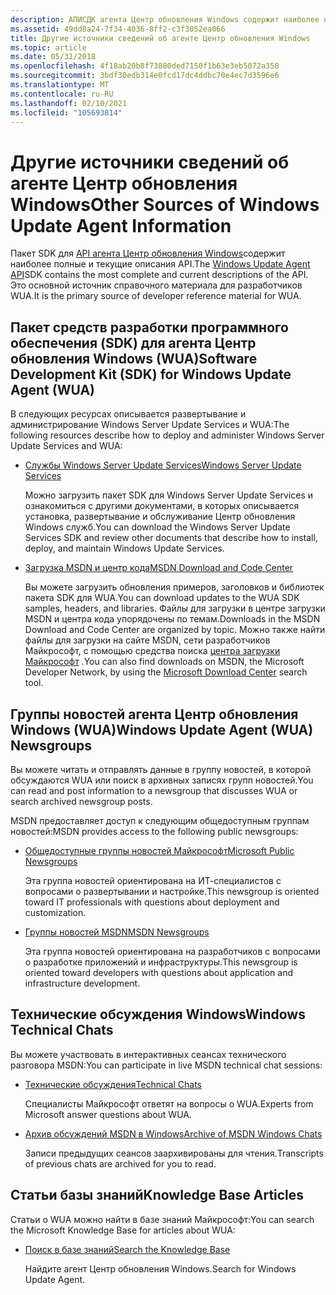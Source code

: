 ```yaml
---
description: АПИСДК агента Центр обновления Windows содержит наиболее полные и текущие описания API. Это основной источник справочного материала для разработчиков WUA.
ms.assetid: 49dd8a24-7f34-4036-8ff2-c3f3052ea066
title: Другие источники сведений об агенте Центр обновления Windows
ms.topic: article
ms.date: 05/31/2018
ms.openlocfilehash: 4f18ab20b8f73880ded7150f1b63e3eb5072a358
ms.sourcegitcommit: 3bdf30edb314e0fcd17dc4ddbc70e4ec7d3596e6
ms.translationtype: MT
ms.contentlocale: ru-RU
ms.lasthandoff: 02/10/2021
ms.locfileid: "105693814"
---
```

# <a name="other-sources-of-windows-update-agent-information"></a><span data-ttu-id="df3a5-104">Другие источники сведений об агенте Центр обновления Windows</span><span class="sxs-lookup"><span data-stu-id="df3a5-104">Other Sources of Windows Update Agent Information</span></span>

<span data-ttu-id="df3a5-105">Пакет SDK для [API агента Центр обновления Windows](portal-client.md)содержит наиболее полные и текущие описания API.</span><span class="sxs-lookup"><span data-stu-id="df3a5-105">The [Windows Update Agent API](portal-client.md)SDK contains the most complete and current descriptions of the API.</span></span> <span data-ttu-id="df3a5-106">Это основной источник справочного материала для разработчиков WUA.</span><span class="sxs-lookup"><span data-stu-id="df3a5-106">It is the primary source of developer reference material for WUA.</span></span>

## <a name="software-development-kit-sdk-for-windows-update-agent-wua"></a><span data-ttu-id="df3a5-107">Пакет средств разработки программного обеспечения (SDK) для агента Центр обновления Windows (WUA)</span><span class="sxs-lookup"><span data-stu-id="df3a5-107">Software Development Kit (SDK) for Windows Update Agent (WUA)</span></span>

<span data-ttu-id="df3a5-108">В следующих ресурсах описывается развертывание и администрирование Windows Server Update Services и WUA:</span><span class="sxs-lookup"><span data-stu-id="df3a5-108">The following resources describe how to deploy and administer Windows Server Update Services and WUA:</span></span>

-   [<span data-ttu-id="df3a5-109">Службы Windows Server Update Services</span><span class="sxs-lookup"><span data-stu-id="df3a5-109">Windows Server Update Services</span></span>](/documentation/)

    <span data-ttu-id="df3a5-110">Можно загрузить пакет SDK для Windows Server Update Services и ознакомиться с другими документами, в которых описывается установка, развертывание и обслуживание Центр обновления Windows служб.</span><span class="sxs-lookup"><span data-stu-id="df3a5-110">You can download the Windows Server Update Services SDK and review other documents that describe how to install, deploy, and maintain Windows Update Services.</span></span>

-   [<span data-ttu-id="df3a5-111">Загрузка MSDN и центр кода</span><span class="sxs-lookup"><span data-stu-id="df3a5-111">MSDN Download and Code Center</span></span>](/powerapps/developer/common-data-service/org-service/subscribe-sdk-assembly-updates-using-nuget)

    <span data-ttu-id="df3a5-112">Вы можете загрузить обновления примеров, заголовков и библиотек пакета SDK для WUA.</span><span class="sxs-lookup"><span data-stu-id="df3a5-112">You can download updates to the WUA SDK samples, headers, and libraries.</span></span> <span data-ttu-id="df3a5-113">Файлы для загрузки в центре загрузки MSDN и центра кода упорядочены по темам.</span><span class="sxs-lookup"><span data-stu-id="df3a5-113">Downloads in the MSDN Download and Code Center are organized by topic.</span></span> <span data-ttu-id="df3a5-114">Можно также найти файлы для загрузки на сайте MSDN, сети разработчиков Майкрософт, с помощью средства поиска [центра загрузки Майкрософт](https://go.microsoft.com/fwlink/p/?linkid=83468) .</span><span class="sxs-lookup"><span data-stu-id="df3a5-114">You can also find downloads on MSDN, the Microsoft Developer Network, by using the [Microsoft Download Center](https://go.microsoft.com/fwlink/p/?linkid=83468) search tool.</span></span>

## <a name="windows-update-agent-wua-newsgroups"></a><span data-ttu-id="df3a5-115">Группы новостей агента Центр обновления Windows (WUA)</span><span class="sxs-lookup"><span data-stu-id="df3a5-115">Windows Update Agent (WUA) Newsgroups</span></span>

<span data-ttu-id="df3a5-116">Вы можете читать и отправлять данные в группу новостей, в которой обсуждаются WUA или поиск в архивных записях групп новостей.</span><span class="sxs-lookup"><span data-stu-id="df3a5-116">You can read and post information to a newsgroup that discusses WUA or search archived newsgroup posts.</span></span>

<span data-ttu-id="df3a5-117">MSDN предоставляет доступ к следующим общедоступным группам новостей:</span><span class="sxs-lookup"><span data-stu-id="df3a5-117">MSDN provides access to the following public newsgroups:</span></span>

-   [<span data-ttu-id="df3a5-118">Общедоступные группы новостей Майкрософт</span><span class="sxs-lookup"><span data-stu-id="df3a5-118">Microsoft Public Newsgroups</span></span>](https://go.microsoft.com/fwlink/p/?linkid=84395)

    <span data-ttu-id="df3a5-119">Эта группа новостей ориентирована на ИТ-специалистов с вопросами о развертывании и настройке.</span><span class="sxs-lookup"><span data-stu-id="df3a5-119">This newsgroup is oriented toward IT professionals with questions about deployment and customization.</span></span>

-   [<span data-ttu-id="df3a5-120">Группы новостей MSDN</span><span class="sxs-lookup"><span data-stu-id="df3a5-120">MSDN Newsgroups</span></span>](https://go.microsoft.com/fwlink/p/?linkid=83943)

    <span data-ttu-id="df3a5-121">Эта группа новостей ориентирована на разработчиков с вопросами о разработке приложений и инфраструктуры.</span><span class="sxs-lookup"><span data-stu-id="df3a5-121">This newsgroup is oriented toward developers with questions about application and infrastructure development.</span></span>

## <a name="windows-technical-chats"></a><span data-ttu-id="df3a5-122">Технические обсуждения Windows</span><span class="sxs-lookup"><span data-stu-id="df3a5-122">Windows Technical Chats</span></span>

<span data-ttu-id="df3a5-123">Вы можете участвовать в интерактивных сеансах технического разговора MSDN:</span><span class="sxs-lookup"><span data-stu-id="df3a5-123">You can participate in live MSDN technical chat sessions:</span></span>

-   [<span data-ttu-id="df3a5-124">Технические обсуждения</span><span class="sxs-lookup"><span data-stu-id="df3a5-124">Technical Chats</span></span>](https://go.microsoft.com/fwlink/p/?linkid=83854)

    <span data-ttu-id="df3a5-125">Специалисты Майкрософт ответят на вопросы о WUA.</span><span class="sxs-lookup"><span data-stu-id="df3a5-125">Experts from Microsoft answer questions about WUA.</span></span>

<!-- -->

-   [<span data-ttu-id="df3a5-126">Архив обсуждений MSDN в Windows</span><span class="sxs-lookup"><span data-stu-id="df3a5-126">Archive of MSDN Windows Chats</span></span>](https://go.microsoft.com/fwlink/p/?linkid=84300)

    <span data-ttu-id="df3a5-127">Записи предыдущих сеансов заархивированы для чтения.</span><span class="sxs-lookup"><span data-stu-id="df3a5-127">Transcripts of previous chats are archived for you to read.</span></span>

## <a name="knowledge-base-articles"></a><span data-ttu-id="df3a5-128">Статьи базы знаний</span><span class="sxs-lookup"><span data-stu-id="df3a5-128">Knowledge Base Articles</span></span>

<span data-ttu-id="df3a5-129">Статьи о WUA можно найти в базе знаний Майкрософт:</span><span class="sxs-lookup"><span data-stu-id="df3a5-129">You can search the Microsoft Knowledge Base for articles about WUA:</span></span>

-   [<span data-ttu-id="df3a5-130">Поиск в базе знаний</span><span class="sxs-lookup"><span data-stu-id="df3a5-130">Search the Knowledge Base</span></span>](https://go.microsoft.com/fwlink/p/?linkid=83983)

    <span data-ttu-id="df3a5-131">Найдите агент Центр обновления Windows.</span><span class="sxs-lookup"><span data-stu-id="df3a5-131">Search for Windows Update Agent.</span></span>

 

 